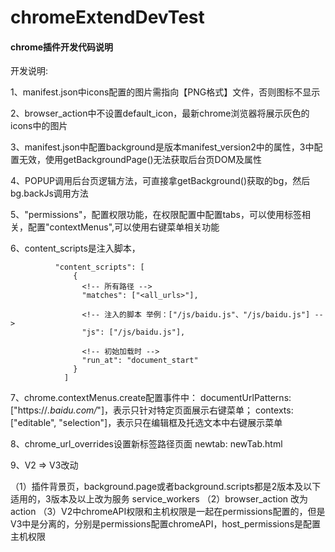 # chromeExtendDevTest

####  chrome插件开发代码说明

开发说明:

1、manifest.json中icons配置的图片需指向【PNG格式】文件，否则图标不显示

2、browser_action中不设置default_icon，最新chrome浏览器将展示灰色的icons中的图片

3、manifest.json中配置background是版本manifest_version2中的属性，3中配置无效，使用getBackgroundPage()无法获取后台页DOM及属性

4、POPUP调用后台页逻辑方法，可直接拿getBackground()获取的bg，然后bg.backJs调用方法

5、"permissions"，配置权限功能，在权限配置中配置tabs，可以使用标签相关，配置"contextMenus",可以使用右键菜单相关功能

6、content_scripts是注入脚本，

              "content_scripts": [
                  {
                    <!-- 所有路径 -->
                    "matches": ["<all_urls>"],

                    <!-- 注入的脚本 举例：["/js/baidu.js"、"/js/baidu.js"] -->
                    "js": ["/js/baidu.js"],

                    <!-- 初始加载时 -->
                    "run_at": "document_start"
                  }
                ]

7、chrome.contextMenus.create配置事件中：
        documentUrlPatterns: ["https://*.baidu.com/*"]，表示只针对特定页面展示右键菜单；
        contexts: ["editable", "selection"]，表示只在编辑框及托选文本中右键展示菜单

8、chrome_url_overrides设置新标签路径页面 newtab: newTab.html


9、V2 => V3改动

  （1）插件背景页，background.page或者background.scripts都是2版本及以下适用的，3版本及以上改为服务 service_workers
  （2）browser_action 改为 action
  （3）V2中chromeAPI权限和主机权限是一起在permissions配置的，但是V3中是分离的，分别是permissions配置chromeAPI，host_permissions是配置主机权限
